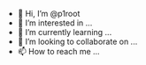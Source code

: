 - 👋 Hi, I’m @p1root
- 👀 I’m interested in ...
- 🌱 I’m currently learning ...
- 💞️ I’m looking to collaborate on ...
- 📫 How to reach me ...

<!---
p1root/p1root is a ✨ special ✨ repository because its `README.md` (this file) appears on your GitHub profile.
You can click the Preview link to take a look at your changes.
--->

